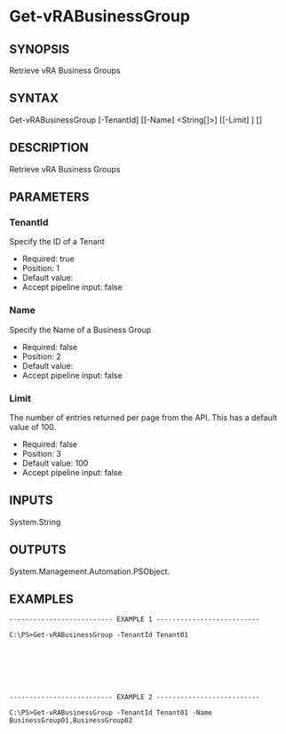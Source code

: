# Get-vRABusinessGroup

## SYNOPSIS
    
Retrieve vRA Business Groups

## SYNTAX
 Get-vRABusinessGroup [-TenantId] <String> [[-Name] <String[]>] [[-Limit] <String>] [<CommonParameters>]    

## DESCRIPTION

Retrieve vRA Business Groups

## PARAMETERS


### TenantId

Specify the ID of a Tenant
* Required: true
* Position: 1
* Default value: 
* Accept pipeline input: false

### Name

Specify the Name of a Business Group
* Required: false
* Position: 2
* Default value: 
* Accept pipeline input: false

### Limit

The number of entries returned per page from the API. This has a default value of 100.
* Required: false
* Position: 3
* Default value: 100
* Accept pipeline input: false

## INPUTS

System.String

## OUTPUTS

System.Management.Automation.PSObject.

## EXAMPLES
```
-------------------------- EXAMPLE 1 --------------------------

C:\PS>Get-vRABusinessGroup -TenantId Tenant01







-------------------------- EXAMPLE 2 --------------------------

C:\PS>Get-vRABusinessGroup -TenantId Tenant01 -Name BusinessGroup01,BusinessGroup02
```

